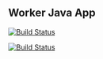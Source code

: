 ## Worker Java App

[![Build Status](http://35.187.225.246:8080/buildStatus/icon?job=instavote%2Fworker-build)](http://35.187.225.246:8080/job/instavote/job/worker-build/)

[![Build Status](http://35.187.225.246:8080/buildStatus/icon?job=instavote%2Fworker-test&subject=UnitTest)](http://35.187.225.246:8080/job/instavote/job/worker-test/)
